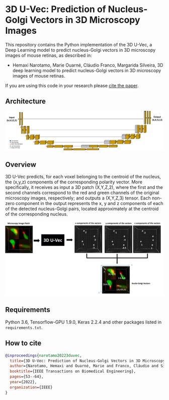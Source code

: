 # 3D U-Vec: Prediction of Nucleus-Golgi Vectors in 3D Microscopy Images



This repository contains the Python implementation of the 3D U-Vec, a Deep Learning model to predict nucleus-Golgi vectors in 3D microscopy images of mouse retinas, as described in: 

- Hemaxi Narotamo, Marie Ouarné, Cláudio Franco, Margarida Silveira, 3D deep learning model to predict nucleus-Golgi vectors in 3D microscopy images of mouse retinas.

If you are using this code in your research please [cite the paper](#how-to-cite).

## Architecture

![](https://github.com/HemaxiN/3D_U-Vec/blob/main/images/overviewa.png)

## Overview

3D U-Vec predicts, for each voxel belonging to the centroid of the nucleus, the (x,y,z) components of the corresponding polarity vector. More specifically, it receives as input a 3D patch (X,Y,Z,2), where the first and the second channels correspond to the red and green channels of the original microscopy images, respectively; and outputs a (X,Y,Z,3) tensor. Each non-zero component in the output represents the x, y and z components of each of the detected nucleus-Golgi pairs, located approximately at the centroid of the corresponding nucleus.

![](https://github.com/HemaxiN/3D_U-Vec/blob/main/images/overview.png)

## Requirements

Python 3.6, Tensorflow-GPU 1.9.0, Keras 2.2.4 and other packages listed in `requirements.txt`.


## How to cite
```bibtex
@inproceedings{narotamo20223duvec,
  title={3D U-Vec: Prediction of Nucleus-Golgi Vectors in 3D Microscopy Images},
  author={Narotamo, Hemaxi and Ouarné, Marie and Franco, Cláudio and Silveira, Margarida},
  booktitle={IEEE Transactions on Biomedical Engineering},
  pages={53--64},
  year={2022},
  organization={IEEE}
}
```

